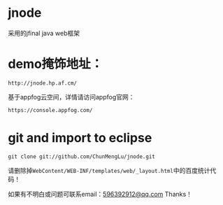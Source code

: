 # jnode
采用的jfinal java web框架
# demo掩饰地址：
```
http://jnode.hp.af.cm/
```
基于appfog云空间，详情请访问appfog官网：
```
https://console.appfog.com/
```
# git and import to eclipse
```
git clone git://github.com/ChunMengLu/jnode.git
```

请删除掉`WebContent/WEB-INF/templates/web/_layout.html`中的百度统计代码！

如果有不明白或问题可联系email：596392912@qq.com Thanks！
